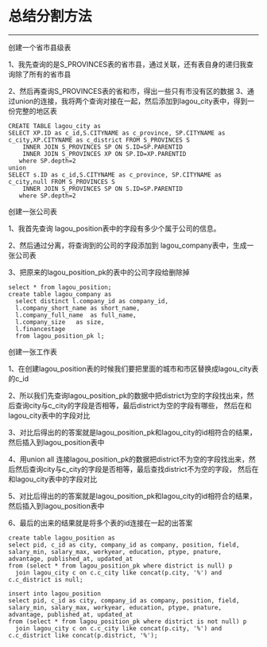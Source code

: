 # 总结分割方法

----------
创建一个省市县级表

1、我先查询的是S_PROVINCES表的省市县，通过关联，还有表自身的递归我查询除了所有的省市县

2、然后再查询S_PROVINCES表的省和市，得出一些只有市没有区的数据
3、通过union的连接，我将两个查询对接在一起，然后添加到lagou_city表中，得到一份完整的地区表

    CREATE TABLE lagou_city as 
    SELECT XP.ID as c_id,S.CITYNAME as c_province, SP.CITYNAME as c_city,XP.CITYNAME as c_district FROM S_PROVINCES S 
    	INNER JOIN S_PROVINCES SP ON S.ID=SP.PARENTID 
    	INNER JOIN S_PROVINCES XP ON SP.ID=XP.PARENTID
       where SP.depth=2
    union
    SELECT s.ID as c_id,S.CITYNAME as c_province, SP.CITYNAME as c_city,null FROM S_PROVINCES S 
    	INNER JOIN S_PROVINCES SP ON S.ID=SP.PARENTID 
       where SP.depth=2
创建一张公司表

1、我首先查询 lagou_position表中的字段有多少个属于公司的信息。

2、然后通过分离，将查询到的公司的字段添加到 lagou_company表中，生成一张公司表

3、把原来的lagou_position_pk的表中的公司字段给删除掉

    select * from lagou_position;
    create table lagou_company as
      select distinct l.company_id as company_id,
      l.company_short_name as short_name,
      l.company_full_name  as full_name,
      l.company_size   as size,
      l.financestage
      from lagou_position_pk l;

创建一张工作表

1、在创建lagou_position表的时候我们要把里面的城市和市区替换成lagou_city表的c_id

2、所以我们先查询lagou_position_pk的数据中把district为空的字段找出来，然后查询city与c_city的字段是否相等，最后district为空的字段有哪些，
然后在和lagou_city表中的字段对比

3、对比后得出的的答案就是lagou_position_pk和lagou_city的id相符合的结果，然后插入到lagou_position表中

4、用union all 连接lagou_position_pk的数据把district不为空的字段找出来，然后然后查询city与c_city的字段是否相等，最后查找district不为空的字段，
然后在和lagou_city表中的字段对比

5、对比后得出的的答案就是lagou_position_pk和lagou_city的id相符合的结果，然后插入到lagou_position表中

6、最后的出来的结果就是将多个表的id连接在一起的出答案

    create table lagou_position as
    select pid, c_id as city, company_id as company, position, field, salary_min, salary_max, workyear, education, ptype, pnature, advantage, published_at, updated_at
    from (select * from lagou_position_pk where district is null) p
      join lagou_city c on c.c_city like concat(p.city, '%') and c.c_district is null;
    
    insert into lagou_position
    select pid, c_id as city, company_id as company, position, field, salary_min, salary_max, workyear, education, ptype, pnature, advantage, published_at, updated_at
    from (select * from lagou_position_pk where district is not null) p
      join lagou_city c on c.c_city like concat(p.city, '%') and c.c_district like concat(p.district, '%');


